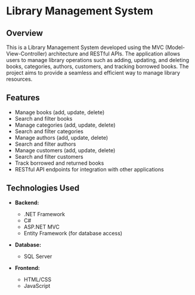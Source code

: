 # Library Management System

## Overview

This is a Library Management System developed using the MVC (Model-View-Controller) architecture and RESTful APIs. The application allows users to manage library operations such as adding, updating, and deleting books, categories, authors, customers, and tracking borrowed books. The project aims to provide a seamless and efficient way to manage library resources.

## Features

- Manage books (add, update, delete)
- Search and filter books
- Manage categories (add, update, delete)
- Search and filter categories
- Manage authors (add, update, delete)
- Search and filter authors
- Manage customers (add, update, delete)
- Search and filter customers
- Track borrowed and returned books
- RESTful API endpoints for integration with other applications

## Technologies Used

- **Backend:** 
  - .NET Framework
  - C#
  - ASP.NET MVC
  - Entity Framework (for database access)

- **Database:** 
  - SQL Server

- **Frontend:** 
  - HTML/CSS
  - JavaScript
